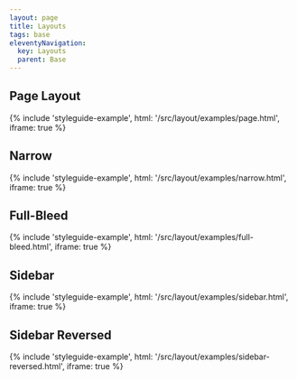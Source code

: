 ```yaml
---
layout: page
title: Layouts
tags: base
eleventyNavigation:
  key: Layouts
  parent: Base
---
```


## Page Layout

{% include 'styleguide-example',
	html: '/src/layout/examples/page.html',
	iframe: true
%}

## Narrow

{% include 'styleguide-example',
	html: '/src/layout/examples/narrow.html',
	iframe: true
%}

## Full-Bleed

{% include 'styleguide-example',
	html: '/src/layout/examples/full-bleed.html',
	iframe: true
%}

## Sidebar

{% include 'styleguide-example',
	html: '/src/layout/examples/sidebar.html',
	iframe: true
%}

## Sidebar Reversed

{% include 'styleguide-example',
	html: '/src/layout/examples/sidebar-reversed.html',
	iframe: true
%}

